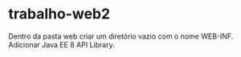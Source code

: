 # trabalho-web2

Dentro da pasta web criar um diretório vazio com o nome WEB-INF.
Adicionar Java EE 8 API Library.
